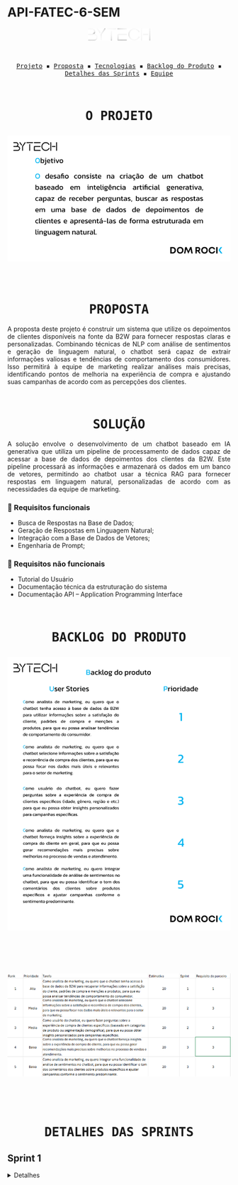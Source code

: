 # API-FATEC-6-SEM
<p align="center"> <img src="/readme/Logo.png" alt="Equipe bytech"/></p>
<br>
<p align="center">
  <samp>
    <a href="#o-projeto">Projeto</a> ▪️
    <a href="#proposta">Proposta</a> ▪️
    <a href="#tecnologias">Tecnologias</a> ▪️
    <a href="#backlog-do-produto">Backlog do Produto</a> ▪️
    <a href="#detalhes-das-sprints">Detalhes das Sprints</a> ▪️
    <a href="#equipe">Equipe</a>
    
  </samp>
</p>

<br>

<h1 align="center"><samp>O PROJETO</samp>
  
  ![Equipe bytech](/readme/Objetivo.png)
  
  
</h1>
<br>
<h1 align="center"><samp>PROPOSTA</samp></h1>

<p align = "justify"> A proposta deste projeto é construir um sistema que utilize os depoimentos de clientes disponíveis  na fonte da B2W para fornecer respostas claras e personalizadas. Combinando técnicas de NLP com análise de sentimentos e geração de linguagem natural, o chatbot será capaz de extrair informações valiosas e tendências de comportamento dos consumidores. Isso permitirá à equipe de marketing realizar análises mais precisas, identificando pontos de melhoria na experiência de compra e ajustando suas campanhas de acordo com as percepções dos clientes. </p>

<br>
<h1 align="center"><samp>SOLUÇÃO</samp></h1>

<p align = "justify"> A solução envolve o desenvolvimento de um chatbot baseado em IA generativa que utiliza um pipeline de processamento de dados capaz de acessar a base de dados de depoimentos dos clientes da B2W. Este pipeline processará as informações e armazenará os dados em um banco de vetores, permitindo ao chatbot usar a técnica RAG para fornecer respostas em linguagem natural, personalizadas de acordo com as necessidades da equipe de marketing.   </p>

### 📖 Requisitos funcionais
+ Busca de Respostas na Base de Dados;
+ Geração de Respostas em Linguagem Natural;
+ Integração com a Base de Dados de Vetores;
+ Engenharia de Prompt;


### 🔖 Requisitos não funcionais
+ Tutorial do Usuário
+ Documentação técnica da estruturação do sistema
+ Documentação API – Application Programming Interface

<br>



<h1 align="center"><samp>BACKLOG DO PRODUTO</samp>

![Equipe bytech](/readme/BacklogProduto.png)


<br>

![Equipe bytech](/readme/BacklogPadrao.png)

<br>

</h1>
<h1 align="center"><samp>DETALHES DAS SPRINTS</samp></h1>
<h2>Sprint 1</h2>
<details>
  <summary>Detalhes</summary>
<h3 align="center">Backlog da Sprint

![Equipe bytech](/readme/BacklogSprint1.png)

   <br>
</h3>
<h3 align="center">Critérios de aceitação

![Equipe bytech](/readme/CriteriosdeAceitacao1.png)

   <br>
</h3>
